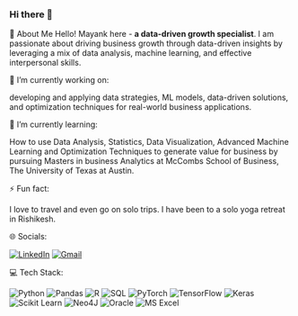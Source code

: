 ### Hi there 👋

<!--
**MayankG96/MayankG96** is a ✨ _special_ ✨ repository because its `README.md` (this file) appears on your GitHub profile.

Here are some ideas to get you started:

- 🔭 I’m currently working on ...
- 🌱 I’m currently learning ...
- 👯 I’m looking to collaborate on ...
- 🤔 I’m looking for help with ...
- 💬 Ask me about ...
- 📫 How to reach me: ...
- 😄 Pronouns: ...
- ⚡ Fun fact: ...
-->
💫 About Me
Hello! Mayank here - **a data-driven growth specialist**. I am passionate about driving business growth through data-driven insights by leveraging a mix of data analysis, machine learning, and effective interpersonal skills.

🔭 I’m currently working on:

developing and applying data strategies, ML models, data-driven solutions, and optimization techniques for real-world business applications.

🌱 I’m currently learning:

How to use Data Analysis, Statistics, Data Visualization, Advanced Machine Learning and Optimization Techniques to generate value for business by pursuing Masters in business Analytics at McCombs School of Business, The University of Texas at Austin.

⚡ Fun fact:

I love to travel and even go on solo trips. I have been to a solo yoga retreat in Rishikesh.

🌐 Socials:

[![LinkedIn](https://img.shields.io/badge/LinkedIn-%230077B5.svg?logo=linkedin&logoColor=white)](https://www.linkedin.com/in/mayankg96/)
[![Gmail](https://img.shields.io/badge/Gmail-D14836?style=flat&logo=gmail&logoColor=white)](mailto:mayank.gupta@utexas.edu)

💻 Tech Stack:

<img alt="Python" src="https://img.shields.io/badge/python-3670A0?style=for-the-badge&logo=python&logoColor=ffdd54"/> <img alt="Pandas" src="https://img.shields.io/badge/pandas-%23150458.svg?style=for-the-badge&logo=pandas&logoColor=white"/> <img alt="R" src="https://img.shields.io/badge/r-%23276DC3.svg?style=for-the-badge&logo=r&logoColor=white"/> <img alt="SQL" src="https://img.shields.io/badge/sql-%2300f.svg?style=for-the-badge&logo=sql&logoColor=white"/> <img alt="PyTorch" src="https://img.shields.io/badge/pytorch-%23EE4C2C.svg?style=for-the-badge&logo=pytorch&logoColor=white"/> <img alt="TensorFlow" src="https://img.shields.io/badge/tensorflow-%23FF6F00.svg?style=for-the-badge&logo=tensorflow&logoColor=white"/> <img alt="Keras" src="https://img.shields.io/badge/keras-%23D00000.svg?style=for-the-badge&logo=keras&logoColor=white"/> <img alt="Scikit Learn" src="https://img.shields.io/badge/scikit_learn-%23F7931E.svg?style=for-the-badge&logo=scikit-learn&logoColor=white"/> <img alt = "Neo4J" src = "https://img.shields.io/badge/Neo4j-018bff?style=for-the-badge&logo=neo4j&logoColor=white"> <img alt = "Oracle" src = "https://img.shields.io/badge/Oracle-F80000?style=for-the-badge&logo=Oracle&logoColor=white"> <img alt = "MS Excel" src = "https://img.shields.io/badge/Microsoft_Excel-217346?style=for-the-badge&logo=MS Excel&logoColor=white">

